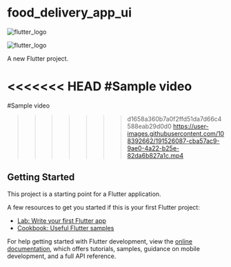 # food_delivery_app_ui

![flutter_logo](https://user-images.githubusercontent.com/108392662/191526508-39a3a0f1-41b4-46b1-82a2-0754eac264c5.png)

![flutter_logo](https://user-images.githubusercontent.com/108392662/191526508-39a3a0f1-41b4-46b1-82a2-0754eac264c5.png)

A new Flutter project.

<<<<<<< HEAD
#Sample video
=======
#Sample video
>>>>>>> d1658a360b7a0f2ffd51da7d66c4588eab29d0d0
https://user-images.githubusercontent.com/108392662/191526087-cba57ac9-9ae0-4a22-b25e-82da6b827a1c.mp4

## Getting Started

This project is a starting point for a Flutter application.

A few resources to get you started if this is your first Flutter project:

- [Lab: Write your first Flutter app](https://docs.flutter.dev/get-started/codelab)
- [Cookbook: Useful Flutter samples](https://docs.flutter.dev/cookbook)

For help getting started with Flutter development, view the
[online documentation](https://docs.flutter.dev/), which offers tutorials,
samples, guidance on mobile development, and a full API reference.
